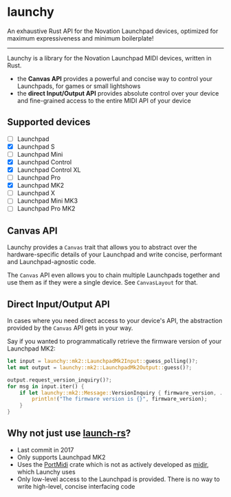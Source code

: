 # launchy
An exhaustive Rust API for the Novation Launchpad devices, optimized for maximum expressiveness and minimum boilerplate!

<!--DEMO VIDEO HERE-->

---

Launchy is a library for the Novation Launchpad MIDI devices, written in Rust.

- the **Canvas API** provides a powerful and concise way to control your Launchpads, for games or small lightshows
- the **direct Input/Output API** provides absolute control over your device and fine-grained access to the entire MIDI API of your device

## Supported devices
- [ ] Launchpad
- [x] Launchpad S
- [ ] Launchpad Mini
- [x] Launchpad Control
- [x] Launchpad Control XL
- [ ] Launchpad Pro
- [x] Launchpad MK2
- [ ] Launchpad X
- [ ] Launchpad Mini MK3
- [ ] Launchpad Pro MK2

## Canvas API
Launchy provides a `Canvas` trait that allows you to abstract over the hardware-specific details of your Launchpad and write concise, performant and 
Launchpad-agnostic code.

The `Canvas` API even allows you to chain multiple Launchpads together and use them as if they were a single device. See `CanvasLayout` for that.

## Direct Input/Output API
In cases where you need direct access to your device's API, the abstraction provided by the `Canvas` API gets in your way.

Say if you wanted to programmatically retrieve the firmware version of your Launchpad MK2:
```rust
let input = launchy::mk2::LaunchpadMk2Input::guess_polling()?;
let mut output = launchy::mk2::LaunchpadMk2Output::guess()?;

output.request_version_inquiry()?;
for msg in input.iter() {
	if let launchy::mk2::Message::VersionInquiry { firmware_version, .. } = msg {
		println!("The firmware version is {}", firmware_version);
	}
}
```

## Why not just use [launch-rs](https://github.com/jamesmunns/launch-rs)?

- Last commit in 2017
- Only supports Launchpad MK2
- Uses the [PortMidi](https://github.com/musitdev/portmidi-rs) crate which is not as actively developed as [midir](https://github.com/Boddlnagg/midir), which Launchy uses
- Only low-level access to the Launchpad is provided. There is no way to write high-level, concise interfacing code
